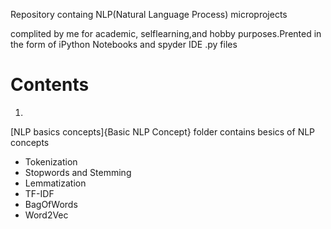 Repository containg  NLP(Natural Language Process) microprojects

complited by me for academic, selflearning,and hobby purposes.Prented in the form of iPython Notebooks and spyder IDE .py files


# Contents
1.
[NLP basics concepts]{Basic NLP Concept}
folder contains besics of NLP concepts 

- Tokenization 
- Stopwords and Stemming
- Lemmatization
- TF-IDF
- BagOfWords
- Word2Vec


